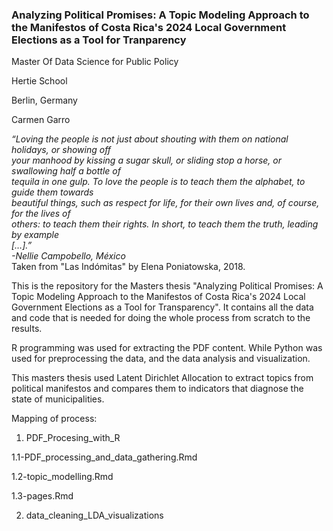 ### Analyzing Political Promises: A Topic Modeling Approach to the Manifestos of Costa Rica's 2024 Local Government Elections as a Tool for Tranparency

Master Of Data Science for Public Policy <br />

Hertie School <br />

Berlin, Germany <br />

Carmen Garro <br />

*“Loving the people is not just about shouting with them on national holidays, or showing off <br />
your manhood by kissing a sugar skull, or sliding stop a horse, or swallowing half a bottle of <br />
tequila in one gulp. To love the people is to teach them the alphabet, to guide them towards <br />
beautiful things, such as respect for life, for their own lives and, of course, for the lives of <br />
others: to teach them their rights. In short, to teach them the truth, leading by example <br />
[…].” <br />
                                                                  -Nellie Campobello, México* <br />
Taken from "Las Indómitas" by Elena Poniatowska, 2018. <br />

This is the repository for the Masters thesis "Analyzing Political Promises: A Topic Modeling Approach to the Manifestos of Costa Rica's 2024 Local Government Elections as a Tool for Transparency". It contains all the data and code that is needed for doing the whole process from scratch to the results.

R programming was used for extracting the PDF content. While Python was used for preprocessing the data, and the data analysis and visualization.

This masters thesis used Latent Dirichlet Allocation to extract topics from political manifestos and compares them to indicators that diagnose the state of municipalities.

Mapping of process:

1. PDF_Procesing_with_R

1.1-PDF_processing_and_data_gathering.Rmd

1.2-topic_modelling.Rmd

1.3-pages.Rmd

2. data_cleaning_LDA_visualizations

